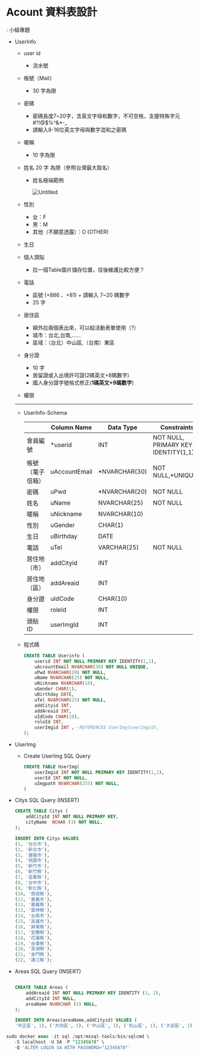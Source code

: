 # Acount 資料表設計

: 小組專題

- UserInfo
    - user id
        - 流水號
    - 帳號（Mail）
        - 30 字為限
    - 密碼
        - 密碼長度7~20字，含英文字母和數字，不可空格，支援特殊字元 #?!@$%^&*-_
        - 請輸入8-16位英文字母與數字混和之密碼
    - 暱稱
        - 10 字為限
    - 姓名
    20 字 為限（參照台灣最大取名）
        - 姓名極端範例
            
            ![Untitled](Acount%20%E8%B3%87%E6%96%99%E8%A1%A8%E8%A8%AD%E8%A8%88%2004cfe8b593234b2190828ccccec10db8/Untitled.png)
            
    - 性別
        - 女：F
        - 男：M
        - 其他（不願意透露）：O (OTHER)
    - 生日
    - 個人頭貼
        - 拉一個Table圖片儲存位置，往後維護比較方便？
    - 電話
        - 區號 (+886 、+81) + 請輸入 7~20 碼數字
        - 25 字
    - 居住區
        - 額外拉兩個表出來，可以給活動表單使用（?）
        - 城市：台北,台南,……
        - 區域：（台北）中山區,（台南）東區
    - 身分證
        - 10 字
        - 居留證或入出境許可證(2碼英文+8碼數字)
        - 國人身分證字號格式修正(**1碼英文+9碼數字**)
    - 權限
    
    ---
    
    - UserInfo-Schema
        
        
        |  | Column Name | Data Type | Constraints | References |  |
        | --- | --- | --- | --- | --- | --- |
        | 會員編號 | *userid | INT | NOT NULL, PRIMARY KEY, IDENTITY(1,1) |  |  |
        | 帳號（電子信箱） | uAccountEmail | *NVARCHAR(30) | NOT NULL,*UNIQUE() |  |  |
        | 密碼 | uPwd | *NVARCHAR(20) | NOT NULL |  |  |
        | 姓名 | uName | NVARCHAR(25) | NOT NULL |  |  |
        | 暱稱 | uNickname | NVARCHAR(10) |  |  |  |
        | 性別 | uGender | CHAR(1) |  |  |  |
        | 生日 | uBirthday | DATE |  |  |  |
        | 電話 | uTel | VARCHAR(25) | NOT NULL |  |  |
        | 居住地（市） | addCityid | INT |  |  |  |
        | 居住地（區） | addAreaid | INT |  |  |  |
        | 身分證 | uIdCode | CHAR(10) |  |  |  |
        | 權限 | roleId | INT |  |  |  |
        | 頭貼 ID | userImgId | INT |  | UserImg(userImgId) |  |
    - 程式碼
        
        ```sql
        CREATE TABLE Userinfo (
            userid INT NOT NULL PRIMARY KEY IDENTITY(1,1),
            uAccountEmail NVARCHAR(30) NOT NULL UNIQUE,
            uPwd NVARCHAR(20) NOT NULL,
            uName NVARCHAR(25) NOT NULL,
            uNickname NVARCHAR(10),
            uGender CHAR(1),
            uBirthday DATE,
            uTel NVARCHAR(25) NOT NULL,
            addCityid INT,
            addAreaid INT,
            uIdCode CHAR(10),
            roleId INT,
            userImgid INT ,--REFERENCES UserImg(userImgid),
        );
        ```
        
    
- UserImg
    - Create UserImg SQL Query
        
        ```sql
        CREATE TABLE UserImg(
            userImgid INT NOT NULL PRIMARY KEY IDENTITY(1,1),
            userId INT NOT NULL,
            uImgpath NVARCHAR(255) NOT NULL,
        )
        ```
        
- Citys SQL Query (INSERT)
    
    ```sql
    CREATE TABLE Citys (
        addCityId INT NOT NULL PRIMARY KEY,
        cityName  NCHAR (3) NOT NULL,
    );
    
    INSERT INTO Citys VALUES 
    (1, '台北市'), 
    (2, '新北市'),
    (3, '基隆市'),
    (4, '桃園市'),
    (5, '新竹市'),
    (6, '新竹縣'),
    (7, '苗栗縣'),
    (8, '台中市'),
    (9, '彰化縣'),
    (10, '南投縣'),
    (11, '嘉義市'),
    (12, '嘉義縣'),
    (13, '雲林縣'),
    (14, '台南市'),
    (15, '高雄市'),
    (16, '屏東縣'),
    (17, '宜蘭縣'),
    (18, '花蓮縣'),
    (19, '台東縣'),
    (20, '澎湖縣'),
    (21, '金門縣'),
    (22, '連江縣');
    ```
    
- Areas SQL Query (INSERT)
    
    ```sql
    
    CREATE TABLE Areas (
        addAreaid INT NOT NULL PRIMARY KEY IDENTITY (1, 1),
        addCityId INT NULL,
        areaName NVARCHAR (5) NULL,
    );
    
    INSERT INTO Areas(areaName,addCityid) VALUES (
    '中正區', 1), ('大同區', 1), ('中山區', 1), ('松山區', 1), ('大安區', 1), ('萬華區', 1), ('信義區', 1), ('士林區', 1), ('北投區', 1), ('內湖區', 1), ('南港區', 1), ('文山區', 1),('仁愛區', 3), ('信義區', 3), ('中正區', 3), ('中山區', 3), ('安樂區', 3), ('暖暖區', 3), ('七堵區', 3),('萬里區', 2), ('金山區', 2), ('板橋區', 2), ('汐止區', 2), ('深坑區', 2), ('石碇區', 2), ('瑞芳區', 2), ('平溪區', 2), ('雙溪區', 2), ('貢寮區', 2), ('新店區', 2), ('坪林區', 2), ('烏來區', 2), ('永和區', 2), ('中和區', 2), ('土城區', 2), ('三峽區', 2), ('樹林區', 2), ('鶯歌區', 2), ('三重區', 2), ('新莊區', 2), ('泰山區', 2), ('林口區', 2), ('蘆洲區', 2), ('五股區', 2), ('八里區', 2), ('淡水區', 2), ('三芝區', 2), ('石門區', 2),('宜蘭市', 17), ('頭城鎮', 17), ('礁溪鄉', 17), ('壯圍鄉', 17), ('員山鄉', 17), ('羅東鎮', 17), ('三星鄉', 17), ('大同鄉', 17), ('五結鄉', 17), ('冬山鄉', 17), ('蘇澳鎮', 17), ('南澳鄉', 17),('東區', 5), ('北區', 5), ('香山區', 5),('竹北市', 6), ('湖口鄉', 6), ('新豐鄉', 6), ('新埔鎮', 6), ('關西鎮', 6), ('芎林鄉', 6), ('寶山鄉', 6), ('竹東鎮', 6), ('五峰鄉', 6), ('橫山鄉', 6), ('尖石鄉', 6), ('北埔鄉', 6), ('峨嵋鄉', 6),('中壢區', 4), ('平鎮區', 4), ('龍潭區', 4), ('楊梅區', 4), ('新屋區', 4), ('觀音區', 4), ('桃園區', 4), ('龜山區', 4), ('八德區', 4), ('大溪區', 4), ('復興區', 4), ('大園區', 4), ('蘆竹區', 4),('竹南鎮', 7), ('頭份市', 7), ('三灣鄉', 7), ('南庄鄉', 7), ('獅潭鄉', 7), ('後龍鎮', 7), ('通霄鎮', 7), ('苑裡鎮', 7), ('苗栗市', 7), ('造橋鄉', 7), ('頭屋鄉', 7), ('公館鄉', 7), ('大湖鄉', 7), ('泰安鄉', 7), ('銅鑼鄉', 7), ('三義鄉', 7), ('西湖鄉', 7), ('卓蘭鎮', 7),('中區', 8), ('東區', 8), ('南區', 8), ('西區', 8), ('北區', 8), ('北屯區', 8), ('西屯區', 8), ('南屯區', 8), ('太平區', 8), ('大里區', 8), ('霧峰區', 8), ('烏日區', 8), ('豐原區', 8), ('后里區', 8), ('石岡區', 8), ('東勢區', 8), ('和平區', 8), ('新社區', 8), ('潭子區', 8), ('大雅區', 8), ('神岡區', 8), ('大肚區', 8), ('沙鹿區', 8), ('龍井區', 8), ('梧棲區', 8), ('清水區', 8), ('大甲區', 8), ('外埔區', 8), ('大安區', 8),('中區', 8), ('東區', 8), ('南區', 8), ('西區', 8), ('北區', 8), ('北屯區', 8), ('西屯區', 8), ('南屯區', 8), ('太平區', 8), ('大里區', 8), ('霧峰區', 8), ('烏日區', 8), ('豐原區', 8), ('后里區', 8), ('石岡區', 8), ('東勢區', 8), ('和平區', 8), ('新社區', 8), ('潭子區', 8), ('大雅區', 8), ('神岡區', 8), ('大肚區', 8), ('沙鹿區', 8), ('龍井區', 8), ('梧棲區', 8), ('清水區', 8), ('大甲區', 8), ('外埔區', 8), ('大安區', 8),('鹿港鎮', 9), ('福興鄉', 9), ('線西鄉', 9), ('和美鎮', 9), ('伸港鄉', 9), ('員林市', 9), ('社頭鄉', 9), ('永靖鄉', 9), ('埔心鄉', 9), ('溪湖鎮', 9), ('大村鄉', 9), ('埔鹽鄉', 9), ('田中鎮', 9), ('北斗鎮', 9), ('田尾鄉', 9), ('埤頭鄉', 9), ('溪州鄉', 9), ('竹塘鄉', 9), ('二林鎮', 9), ('大城鄉', 9), ('芳苑鄉', 9), ('二水鄉', 9),('國姓鄉', 10), ('埔里鎮', 10), ('仁愛鄉', 10), ('名間鄉', 10), ('集集鎮', 10), ('水里鄉', 10), ('魚池鄉', 10), ('信義鄉', 10), ('竹山鎮', 10), ('鹿谷鄉', 10),('西區', 11), ('東區', 11),('番路鄉', 12), ('梅山鄉', 12), ('竹崎鄉', 12), ('阿里山鄉', 12), ('中埔鄉', 12), ('大埔鄉', 12), ('水上鄉', 12), ('鹿草鄉', 12), ('太保市', 12), ('朴子市', 12), ('東石鄉', 12), ('六腳鄉', 12), ('新港鄉', 12), ('民雄鄉', 12), ('大林鎮', 12), ('溪口鄉', 12), ('義竹鄉', 12), ('布袋鎮', 12),('土庫鎮', 13), ('褒忠鄉', 13), ('東勢鄉', 13), ('臺西鄉', 13), ('崙背鄉', 13), ('麥寮鄉', 13), ('斗六市', 13), ('林內鄉', 13), ('古坑鄉', 13), ('莿桐鄉', 13), ('西螺鎮', 13), ('二崙鄉', 13), ('北港鎮', 13), ('水林鄉', 13), ('口湖鄉', 13), ('四湖鄉', 13), ('元長鄉', 13),('北區', 14), ('安平區', 14), ('安南區', 14), ('永康區', 14), ('歸仁區', 14), ('新化區', 14), ('左鎮區', 14), ('玉井區', 14), ('楠西區', 14), ('南化區', 14), ('仁德區', 14), ('關廟區', 14), ('龍崎區', 14), ('官田區', 14), ('麻豆區', 14), ('佳里區', 14), ('西港區', 14), ('七股區', 14), ('將軍區', 14), ('學甲區', 14), ('北門區', 14), ('新營區', 14), ('後壁區', 14), ('白河區', 14), ('東山區', 14), ('六甲區', 14), ('下營區', 14), ('柳營區', 14), ('鹽水區', 14), ('善化區', 14), ('大內區', 14), ('山上區', 14), ('新市區', 14), ('安定區', 14),('新興區', 15),('前金區', 15), ('芩雅區', 15),('鹽埕區', 15),('鼓山區', 15),('旗津區', 15),('前鎮區', 15), ('三民區', 15), ('楠梓區', 15), ('小港區', 15), ('左營區', 15), ('仁武區', 15), ('大社區', 15), ('岡山區', 15), ('路竹區', 15), ('阿蓮區', 15), ('田寮區', 15), ('燕巢區', 15), ('橋頭區', 15), ('梓官區', 15), ('彌陀區', 15), ('永安區', 15), ('湖內區', 15), ('鳳山區', 15), ('大寮區', 15), ('林園區', 15), ('鳥松區', 15), ('大樹區', 15), ('旗山區', 15), ('美濃區', 15), ('六龜區', 15), ('內門區', 15), ('杉林區', 15), ('甲仙區', 15), ('桃源區', 15), ('三民區', 15), ('那瑪夏區', 15), ('茂林區', 15), ('茄萣區', 15),('馬公市', 20), ('西嶼鄉', 20), ('望安鄉', 20), ('七美鄉', 20), ('白沙鄉', 20), ('湖西鄉', 20),('屏東市', 16), ('三地門鄉', 16), ('霧臺鄉', 16), ('瑪家鄉', 16), ('九如鄉', 16), ('里港鄉', 16), ('高樹鄉', 16), ('盬埔鄉', 16), ('長治鄉', 16), ('麟洛鄉', 16), ('竹田鄉', 16), ('內埔鄉', 16), ('萬丹鄉', 16), ('潮州鎮', 16), ('泰武鄉', 16), ('來義鄉', 16), ('萬巒鄉', 16), ('崁頂鄉', 16), ('新埤鄉', 16), ('南州鄉', 16), ('林邊鄉', 16), ('東港鎮', 16), ('琉球鄉', 16), ('佳冬鄉', 16), ('新園鄉', 16), ('枋寮鄉', 16), ('枋山鄉', 16), ('春日鄉', 16), ('獅子鄉', 16), ('車城鄉', 16), ('牡丹鄉', 16), ('恆春鎮', 16), ('滿州鄉', 16),('臺東市', 19), ('綠島鄉', 19), ('蘭嶼鄉', 19), ('延平鄉', 19), ('卑南鄉', 19), ('鹿野鄉', 19), ('關山鎮', 19), ('海端鄉', 19), ('池上鄉', 19), ('東河鄉', 19), ('成功鎮', 19), ('長濱鄉', 19), ('太麻里鄉', 19), ('金峰鄉', 19), ('大武鄉', 19), ('達仁鄉', 19),('花蓮市', 18), ('新城鄉', 18), ('秀林鄉', 18), ('吉安鄉', 18), ('壽豐鄉', 18), ('鳳林鎮', 18), ('光復鄉', 18), ('豐濱鄉', 18), ('瑞穗鄉', 18), ('萬榮鄉', 18), ('玉里鎮', 18), ('卓溪鄉', 18), ('富里鄉', 18),('金沙鎮', 21), ('金湖鎮', 21), ('金寧鄉', 21), ('金城鎮', 21), ('烈嶼鄉', 21), ('烏坵鄉', 21),('南竿鄉', 22), ('北竿鄉', 22), ('莒光鄉', 22), ('東引鄉', 22);
    ```
    

```sql
sudo docker exec -it sql /opt/mssql-tools/bin/sqlcmd \
   -S localhost -U SA -P "12345678" \
   -Q 'ALTER LOGIN SA WITH PASSWORD="12345678"'
```